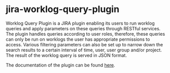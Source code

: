 jira-worklog-query-plugin
=========================

Worklog Query Plugin is a JIRA plugin enabling its users to run worklog queries and apply parameters on these queries through RESTful services. The plugin handles queries according to user roles, therefore, these queries can only be run on worklogs the user has appropriate permissions to access. Various filtering parameters can also be set up to narrow down the search results to a certain interval of time, user, user group and/or project. The result of the worklog query is served in JSON format.

The documentation of the plugin can be found [here](https://docs.atlassian.com/jira/REST/latest/#d2e423).

